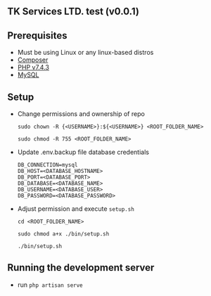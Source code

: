 ## TK Services LTD. test (v0.0.1)

## Prerequisites
* Must be using Linux or any linux-based distros
* [Composer](https://getcomposer.org/)
* [PHP v7.4.3](php.net)
* [MySQL](https://www.mysql.com/)

## Setup
* Change permissions and ownership of repo

    `sudo chown -R {<USERNAME>}:${<USERNAME>} <ROOT_FOLDER_NAME>`

    `sudo chmod -R 755 <ROOT_FOLDER_NAME>`

* Update .env.backup file database credentials
    ```
    DB_CONNECTION=mysql
    DB_HOST=<DATABASE_HOSTNAME>
    DB_PORT=<DATABASE_PORT>
    DB_DATABASE=<DATABASE_NAME>
    DB_USERNAME=<DATABASE_USER>
    DB_PASSWORD=<DATABASE_PASSWORD>
    ```
* Adjust permission and execute `setup.sh`

    `cd <ROOT_FOLDER_NAME>`

    `sudo chmod a+x ./bin/setup.sh`

    `./bin/setup.sh`

## Running the development server
* run `php artisan serve`